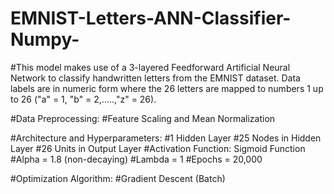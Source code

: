 # EMNIST-Letters-ANN-Classifier-Numpy-
#This model makes use of a 3-layered Feedforward Artificial Neural Network to classify handwritten letters from the EMNIST dataset. Data labels are in numeric form where the 26 letters are mapped to numbers 1 up to 26 ("a" = 1, "b" = 2,.....,"z" = 26).

#Data Preprocessing:
#Feature Scaling and Mean Normalization

#Architecture and Hyperparameters:
#1 Hidden Layer
#25 Nodes in Hidden Layer
#26 Units in Output Layer
#Activation Function: Sigmoid Function
#Alpha = 1.8 (non-decaying)
#Lambda = 1
#Epochs = 20,000

#Optimization Algorithm:
#Gradient Descent (Batch)
